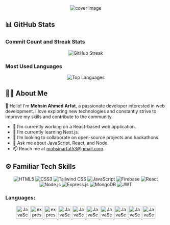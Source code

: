 <div align="center">
  <img src="https://i.ibb.co/717jk8x/Mohsin-Ahmed-Arfat-Junior-MERN-Stack-Developer-Linkedin-banner.png" alt="cover image">
</div>

## 📊 GitHub Stats

### Commit Count and Streak Stats

<div align="center">
  <img src="https://github-readme-streak-stats.herokuapp.com/?user=mohsinahmedarfat&theme=dark&hide_border=true" alt="GitHub Streak">
</div>

### Most Used Languages

<div align="center">
  <img src="https://github-readme-stats.vercel.app/api/top-langs/?username=mohsinahmedarfat&layout=compact&theme=dark&hide_border=true" alt="Top Languages">
</div>

## 🤵🏻 About Me

👋 Hello! I'm **Mohsin Ahmed Arfat**, a passionate developer interested in web development. I love exploring new technologies and constantly strive to improve my skills and contribute to the community.

- 🔭 I’m currently working on a React-based web application.
- 🌱 I’m currently learning Next.js.
- 👯 I’m looking to collaborate on open-source projects and hackathons.
- 💬 Ask me about JavaScript, React, and Node.
- 📫 Reach me at [mohsinarfat53@gmail.com](mohsinarfat53@gmail.com).

## ⚙️ Familiar Tech Skills

<p align="center">
  <img src="https://img.shields.io/badge/HTML5-E34F26?style=for-the-badge&logo=html5&logoColor=white" alt="HTML5">
  <img src="https://img.shields.io/badge/CSS3-1572B6?style=for-the-badge&logo=css3&logoColor=white" alt="CSS3">
  <img src="https://img.shields.io/badge/Tailwind_CSS-38B2AC?style=for-the-badge&logo=tailwind-css&logoColor=white" alt="Tailwind CSS">
  <img src="https://img.shields.io/badge/JavaScript-F7DF1E?style=for-the-badge&logo=javascript&logoColor=black" alt="JavaScript">
  <img src="https://img.shields.io/badge/Firebase-FFCA28?style=for-the-badge&logo=firebase&logoColor=black" alt="Firebase">
  <img src="https://img.shields.io/badge/React-61DAFB?style=for-the-badge&logo=react&logoColor=black" alt="React">
  <img src="https://img.shields.io/badge/Node.js-339933?style=for-the-badge&logo=node.js&logoColor=white" alt="Node.js">
  <img src="https://img.shields.io/badge/Express.js-000000?style=for-the-badge&logo=express&logoColor=white" alt="Express.js">
  <img src="https://img.shields.io/badge/MongoDB-47A248?style=for-the-badge&logo=mongodb&logoColor=white" alt="MongoDB">
<img src="https://img.shields.io/badge/JWT-000000?style=for-the-badge&logo=JSON%20web%20tokens&logoColor=white" alt="JWT">
</p>

<h3 align="left">Languages:</h3>
<p align="center">
  
  <a href="https://www.javascript.com" target="_blank" rel="noreferrer"> 
    <img src="https://upload.wikimedia.org/wikipedia/commons/6/61/HTML5_logo_and_wordmark.svg" alt="JavaScript" width="40" height="40"/> 
  </a> 
  
  <a href="https://devdocs.io/c/" target="_blank" rel="noreferrer"> 
    <img src="https://upload.wikimedia.org/wikipedia/commons/d/d5/CSS3_logo_and_wordmark.svg" alt="express" width="40" height="40"/> 
  </a> 

  <a href="https://devdocs.io/c/" target="_blank" rel="noreferrer"> 
    <img src="https://www.vectorlogo.zone/logos/tailwindcss/tailwindcss-icon.svg" alt="express" width="40" height="40"/> 
  </a> 

  <a href="https://www.javascript.com" target="_blank" rel="noreferrer"> 
    <img src="https://upload.wikimedia.org/wikipedia/commons/thumb/9/99/Unofficial_JavaScript_logo_2.svg/2048px-Unofficial_JavaScript_logo_2.svg.png" alt="JavaScript" width="40" height="40"/> 
  </a> 

  <a href="https://www.javascript.com" target="_blank" rel="noreferrer"> 
    <img src="https://www.vectorlogo.zone/logos/firebase/firebase-icon.svg" alt="JavaScript" width="40" height="40"/> 
  </a> 

  <a href="https://www.javascript.com" target="_blank" rel="noreferrer"> 
    <img src="https://upload.wikimedia.org/wikipedia/commons/thumb/a/a7/React-icon.svg/2300px-React-icon.svg.png" alt="JavaScript" width="40" height="40"/> 
  </a>

  <a href="https://www.javascript.com" target="_blank" rel="noreferrer"> 
    <img src="https://seeklogo.com/images/N/nodejs-logo-FBE122E377-seeklogo.com.png" alt="JavaScript" width="40" height="40"/> 
  </a>

  <a href="https://www.javascript.com" target="_blank" rel="noreferrer"> 
    <img src="https://wsofter.ru/wp-content/uploads/2017/12/node-express.png" alt="JavaScript" width="40" height="40"/> 
  </a>

  <a href="https://www.javascript.com" target="_blank" rel="noreferrer"> 
    <img src="https://www.tutorialsteacher.com/Content/images/home/mongodb.svg" alt="JavaScript" width="40" height="40"/> 
  </a>

  <a href="https://www.javascript.com" target="_blank" rel="noreferrer"> 
    <img src="https://wsofter.ru/wp-content/uploads/2017/12/node-express.png" alt="JavaScript" width="40" height="40"/> 
  </a>
</p>
